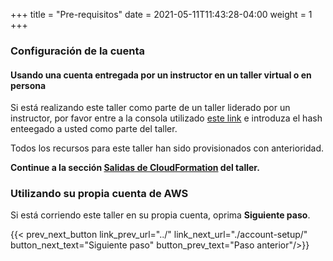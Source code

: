 +++
title = "Pre-requisitos"
date =  2021-05-11T11:43:28-04:00
weight = 1
+++

### Configuración de la cuenta 

#### Usando una cuenta entregada por un instructor en un taller virtual o en persona

Si está realizando este taller como parte de un taller liderado por un instructor, por favor entre a la consola utilizado [este link](https://dashboard.eventengine.run/) e introduza el hash enteegado a usted como parte del taller.

Todos los recursos para este taller han sido provisionados con anterioridad.

**Continue a la sección [Salidas de CloudFormation](../prerequisites/cfn-outputs/) del taller.**

### Utilizando su propia cuenta de AWS

Si está corriendo este taller en su propia cuenta, oprima **Siguiente paso**.

{{< prev_next_button link_prev_url="../" link_next_url="./account-setup/" button_next_text="Siguiente paso" button_prev_text="Paso anterior"/>}}
